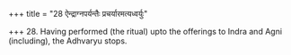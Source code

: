 +++
title = "28 ऐन्द्राग्नपर्यन्तैः प्रचर्यारमत्यध्वर्युः"

+++
28. Having performed (the ritual) upto the offerings to Indra and Agni (including), the Adhvaryu stops.
